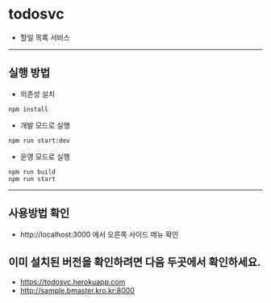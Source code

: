 # todosvc 
* 할일 목록 서비스
---------------------------------------
## 실행 방법
* 의존성 설치
~~~
npm install
~~~
* 개발 모드로 실행
~~~
npm run start:dev
~~~
* 운영 모드로 실행
~~~
npm run build
npm run start
~~~
----------------------------------------

## 사용방법 확인
* http://localhost:3000 에서 오른쪽 사이드 메뉴 확인

## 이미 설치된 버전을 확인하려면 다음 두곳에서 확인하세요.
* https://todosvc.herokuapp.com
* http://sample.bmaster.kro.kr:8000

